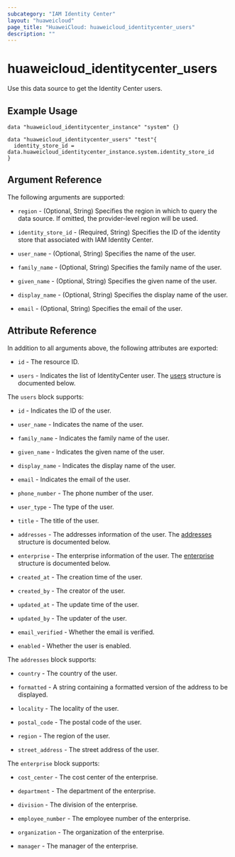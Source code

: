 ```yaml
---
subcategory: "IAM Identity Center"
layout: "huaweicloud"
page_title: "HuaweiCloud: huaweicloud_identitycenter_users"
description: ""
---
```


# huaweicloud_identitycenter_users

Use this data source to get the Identity Center users.

## Example Usage

```hcl
data "huaweicloud_identitycenter_instance" "system" {}

data "huaweicloud_identitycenter_users" "test"{
  identity_store_id = data.huaweicloud_identitycenter_instance.system.identity_store_id
}
```

## Argument Reference

The following arguments are supported:

* `region` - (Optional, String) Specifies the region in which to query the data source.
  If omitted, the provider-level region will be used.

* `identity_store_id` - (Required, String) Specifies the ID of the identity store that associated with IAM Identity
  Center.

* `user_name` - (Optional, String) Specifies the name of the user.

* `family_name` - (Optional, String) Specifies the family name of the user.

* `given_name` - (Optional, String) Specifies the given name of the user.

* `display_name` - (Optional, String) Specifies the display name of the user.

* `email` - (Optional, String) Specifies the email of the user.

## Attribute Reference

In addition to all arguments above, the following attributes are exported:

* `id` - The resource ID.

* `users` - Indicates the list of IdentityCenter user.
  The [users](#IdentityCenterUsers_User) structure is documented below.

<a name="IdentityCenterUsers_User"></a>
The `users` block supports:

* `id` - Indicates the ID of the user.

* `user_name` - Indicates the name of the user.

* `family_name` - Indicates the family name of the user.

* `given_name` - Indicates the given name of the user.

* `display_name` - Indicates the display name of the user.

* `email` - Indicates the email of the user.

* `phone_number` - The phone number of the user.

* `user_type` - The type of the user.

* `title` - The title of the user.

* `addresses` - The addresses information of the user.
  The [addresses](#addresses_struct) structure is documented below.

* `enterprise` - The enterprise information of the user.
  The [enterprise](#enterprise_struct) structure is documented below.

* `created_at` - The creation time of the user.

* `created_by` - The creator of the user.

* `updated_at` - The update time of the user.

* `updated_by` - The updater of the user.

* `email_verified` - Whether the email is verified.

* `enabled` - Whether the user is enabled.

<a name="addresses_struct"></a>
The `addresses` block supports:

* `country` - The country of the user.

* `formatted` - A string containing a formatted version of the address to be displayed.

* `locality` - The locality of the user.

* `postal_code` - The postal code of the user.

* `region` - The region of the user.

* `street_address` - The street address of the user.

<a name="enterprise_struct"></a>
The `enterprise` block supports:

* `cost_center` - The cost center of the enterprise.

* `department` - The department of the enterprise.

* `division` - The division of the enterprise.

* `employee_number` - The employee number of the enterprise.

* `organization` - The organization of the enterprise.

* `manager` - The manager of the enterprise.
